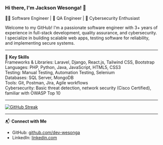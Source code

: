 ### Hi there, I'm Jackson Wesonga! 👋  
👨‍💻 Software Engineer | 🧪 QA Engineer | 🔐 Cybersecurity Enthusiast  

Welcome to my GitHub! I'm a passionate software engineer with 3+ years of experience in full-stack development, quality assurance, and cybersecurity. I specialize in building scalable web apps, testing software for reliability, and implementing secure systems.  

---

🌟 **Key Skills**  
Frameworks & Libraries: Laravel, Django, React.js, Tailwind CSS, Bootstrap  
Languages: PHP, Python, Java, JavaScript, HTML5, CSS3  
Testing: Manual Testing, Automation Testing, Selenium  
Databases: SQL Server, MongoDB  
Tools: Git, Postman, Jira, Agile workflows  
Cybersecurity: Basic threat detection, network security (Cisco Certified), familiar with OWASP Top 10  

---

[![GitHub Streak](https://streak-stats.demolab.com/?user=dev-wesonga)](https://git.io/streak-stats)

---

📬 **Connect with Me**  
- GitHub: [github.com/dev-wesonga](https://github.com/dev-wesonga)  
- LinkedIn: [linkedin.com](https://www.linkedin.com/in/jw-2301b2356/)
